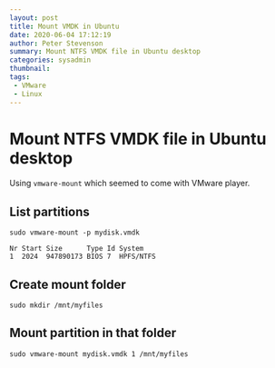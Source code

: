 ```yaml
---
layout: post
title: Mount VMDK in Ubuntu
date: 2020-06-04 17:12:19
author: Peter Stevenson
summary: Mount NTFS VMDK file in Ubuntu desktop
categories: sysadmin
thumbnail:
tags:
 - VMware
 - Linux
---
```


# Mount NTFS VMDK file in Ubuntu desktop

Using `vmware-mount` which seemed to come with VMware player.

## List partitions

`sudo vmware-mount -p mydisk.vmdk`

```
Nr Start Size      Type Id System
1  2024  947890173 BIOS 7  HPFS/NTFS
```

## Create mount folder

`sudo mkdir /mnt/myfiles`

## Mount partition in that folder

`sudo vmware-mount mydisk.vmdk 1 /mnt/myfiles`
